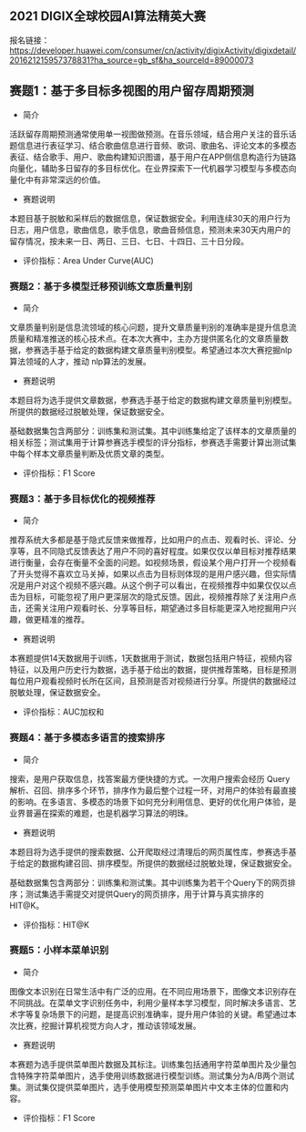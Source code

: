 ## 2021 DIGIX全球校园AI算法精英大赛


报名链接：https://developer.huawei.com/consumer/cn/activity/digixActivity/digixdetail/201621215957378831?ha_source=gb_sf&ha_sourceId=89000073

## 赛题1：基于多目标多视图的用户留存周期预测
- 简介

活跃留存周期预测通常使用单一视图做预测。在音乐领域，结合用户关注的音乐话题信息进行表征学习、结合歌曲信息进行音频、歌词、歌曲名、评论文本的多模态表征、结合歌手、用户、歌曲构建知识图谱，基于用户在APP侧信息构造行为链路向量化，辅助多日留存的多目标优化。在业界探索下一代机器学习模型与多模态向量化中有非常深远的价值。

- 赛题说明

本题目基于脱敏和采样后的数据信息，保证数据安全。利用连续30天的用户行为日志，用户信息，歌曲信息，歌手信息，歌曲音频信息，预测未来30天内用户的留存情况，按未来一日、两日、三日、七日、十四日、三十日分段。

- 评价指标：Area Under Curve(AUC)

### 赛题2：基于多模型迁移预训练文章质量判别
- 简介

文章质量判别是信息流领域的核心问题，提升文章质量判别的准确率是提升信息流质量和精准推送的核心技术点。在本次大赛中，主办方提供匿名化的文章质量数据，参赛选手基于给定的数据构建文章质量判别模型。希望通过本次大赛挖掘nlp算法领域的人才，推动 nlp算法的发展。

- 赛题说明

本题目将为选手提供文章数据，参赛选手基于给定的数据构建文章质量判别模型。所提供的数据经过脱敏处理，保证数据安全。

基础数据集包含两部分：训练集和测试集。其中训练集给定了该样本的文章质量的相关标签；测试集用于计算参赛选手模型的评分指标，参赛选手需要计算出测试集中每个样本文章质量判断及优质文章的类型。

- 评价指标：F1 Score

### 赛题3：基于多目标优化的视频推荐

- 简介

推荐系统大多都是基于隐式反馈来做推荐，比如用户的点击、观看时长、评论、分享等，且不同隐式反馈表达了用户不同的喜好程度。如果仅仅以单目标对推荐结果进行衡量，会存在衡量不全面的问题。如视频场景，假设某个用户打开一个视频看了开头觉得不喜欢立马关掉，如果以点击为目标则体现的是用户感兴趣，但实际情况是用户对这个视频不感兴趣。从这个例子可以看出，在视频推荐中如果仅仅以点击为目标，可能忽视了用户更深层次的隐式反馈。因此，视频推荐除了关注用户点击，还需关注用户观看时长、分享等目标，期望通过多目标能更深入地挖掘用户兴趣，做更精准的推荐。

- 赛题说明

本赛题提供14天数据用于训练，1天数据用于测试，数据包括用户特征，视频内容特征，以及用户历史行为数据，选手基于给出的数据，提供推荐策略，目标是预测每位用户观看视频时长所在区间，且预测是否对视频进行分享。所提供的数据经过脱敏处理，保证数据安全。

- 评价指标：AUC加权和

### 赛题4：基于多模态多语言的搜索排序

- 简介

搜索，是用户获取信息，找答案最方便快捷的方式。一次用户搜索会经历 Query 解析、召回、排序多个环节，排序作为最后整个过程一环，对用户的体验有最直接的影响。在多语言、多模态的场景下如何充分利用信息、更好的优化用户体验，是业界普遍在探索的难题，也是机器学习算法的明珠。

- 赛题说明

本题目将为选手提供的搜索数据、公开爬取经过清理后的网页属性库，参赛选手基于给定的数据构建召回、排序模型。所提供的数据经过脱敏处理，保证数据安全。

基础数据集包含两部分：训练集和测试集。其中训练集为若干个Query下的网页排序；测试集选手需提交对提供Query的网页排序，用于计算与真实排序的HIT@K。

- 评价指标：HIT@K

### 赛题5：小样本菜单识别

- 简介

图像文本识别在日常生活中有广泛的应用。在不同应用场景下，图像文本识别存在不同挑战。在菜单文字识别任务中，利用少量样本学习模型，同时解决多语言、艺术字等复杂场景下的问题，是提高识别准确率，提升用户体验的关键。希望通过本次比赛，挖掘计算机视觉方向人才，推动该领域发展。

- 赛题说明

本赛题为选手提供菜单图片数据及其标注。训练集包括通用字符菜单图片及少量包含特殊字符菜单图片，选手使用训练数据进行模型训练。测试集分为A/B两个测试集。测试集仅提供菜单图片，选手使用模型预测菜单图片中文本主体的位置和内容。

- 评价指标：F1 Score





